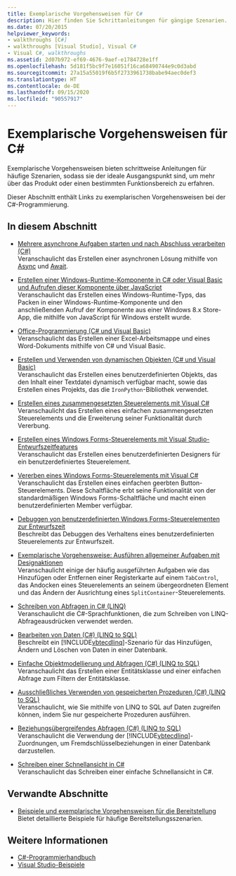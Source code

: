 ```yaml
---
title: Exemplarische Vorgehensweisen für C#
description: Hier finden Sie Schrittanleitungen für gängige Szenarien. Diese exemplarischen Vorgehensweisen für C# sind ein guter Einstieg in ein Produkt oder einen bestimmten Funktionsbereich.
ms.date: 07/20/2015
helpviewer_keywords:
- walkthroughs [C#]
- walkthroughs [Visual Studio], Visual C#
- Visual C#, walkthroughs
ms.assetid: 2d07b972-ef69-4676-9aef-e1784728e1ff
ms.openlocfilehash: 5d181f5bc9f7e16051f16ca68490744e9c0d3abd
ms.sourcegitcommit: 27a15a55019f6b5f2733961738babe94aec0def3
ms.translationtype: HT
ms.contentlocale: de-DE
ms.lasthandoff: 09/15/2020
ms.locfileid: "90557917"
---
```

# <a name="c-walkthroughs"></a>Exemplarische Vorgehensweisen für C#

Exemplarische Vorgehensweisen bieten schrittweise Anleitungen für häufige Szenarien, sodass sie der ideale Ausgangspunkt sind, um mehr über das Produkt oder einen bestimmten Funktionsbereich zu erfahren.

 Dieser Abschnitt enthält Links zu exemplarischen Vorgehensweisen bei der C#-Programmierung.

## <a name="in-this-section"></a>In diesem Abschnitt

- [Mehrere asynchrone Aufgaben starten und nach Abschluss verarbeiten (C#)](./programming-guide/concepts/async/start-multiple-async-tasks-and-process-them-as-they-complete.md)\
  Veranschaulicht das Erstellen einer asynchronen Lösung mithilfe von [Async](./language-reference/keywords/async.md) und [Await](./language-reference/operators/await.md).

- [Erstellen einer Windows-Runtime-Komponente in C# oder Visual Basic und Aufrufen dieser Komponente über JavaScript](/windows/uwp/winrt-components/walkthrough-creating-a-simple-windows-runtime-component-and-calling-it-from-javascript)\
  Veranschaulicht das Erstellen eines Windows-Runtime-Typs, das Packen in einer Windows-Runtime-Komponente und den anschließenden Aufruf der Komponente aus einer Windows 8.x Store-App, die mithilfe von JavaScript für Windows erstellt wurde.

- [Office-Programmierung (C# und Visual Basic)](./programming-guide/interop/walkthrough-office-programming.md)\
  Veranschaulicht das Erstellen einer Excel-Arbeitsmappe und eines Word-Dokuments mithilfe von C# und Visual Basic.

- [Erstellen und Verwenden von dynamischen Objekten (C# und Visual Basic)](./programming-guide/types/walkthrough-creating-and-using-dynamic-objects.md)\
  Veranschaulicht das Erstellen eines benutzerdefinierten Objekts, das den Inhalt einer Textdatei dynamisch verfügbar macht, sowie das Erstellen eines Projekts, das die `IronPython`-Bibliothek verwendet.

- [Erstellen eines zusammengesetzten Steuerelements mit Visual C#](/dotnet/desktop/winforms/controls/walkthrough-authoring-a-composite-control-with-visual-csharp)\
  Veranschaulicht das Erstellen eines einfachen zusammengesetzten Steuerelements und die Erweiterung seiner Funktionalität durch Vererbung.

- [Erstellen eines Windows Forms-Steuerelements mit Visual Studio-Entwurfszeitfeatures](/dotnet/desktop/winforms/controls/creating-a-wf-control-design-time-features)\
  Veranschaulicht das Erstellen eines benutzerdefinierten Designers für ein benutzerdefiniertes Steuerelement.

- [Vererben eines Windows Forms-Steuerelements mit Visual C#](/dotnet/desktop/winforms/controls/walkthrough-inheriting-from-a-windows-forms-control-with-visual-csharp)\
  Veranschaulicht das Erstellen eines einfachen geerbten Button-Steuerelements. Diese Schaltfläche erbt seine Funktionalität von der standardmäßigen Windows Forms-Schaltfläche und macht einen benutzerdefinierten Member verfügbar.

- [Debuggen von benutzerdefinierten Windows Forms-Steuerelementen zur Entwurfszeit](/dotnet/desktop/winforms/controls/walkthrough-debugging-custom-windows-forms-controls-at-design-time)\
  Beschreibt das Debuggen des Verhaltens eines benutzerdefinierten Steuerelements zur Entwurfszeit.

- [Exemplarische Vorgehensweise: Ausführen allgemeiner Aufgaben mit Designaktionen](/dotnet/desktop/winforms/controls/perform-common-tasks-design-actions)\
  Veranschaulicht einige der häufig ausgeführten Aufgaben wie das Hinzufügen oder Entfernen einer Registerkarte auf einem `TabControl`, das Andocken eines Steuerelements an seinem übergeordneten Element und das Ändern der Ausrichtung eines `SplitContainer`-Steuerelements.

- [Schreiben von Abfragen in C# (LINQ)](./programming-guide/concepts/linq/walkthrough-writing-queries-linq.md)\
  Veranschaulicht die C#-Sprachfunktionen, die zum Schreiben von LINQ-Abfrageausdrücken verwendet werden.

- [Bearbeiten von Daten (C#) (LINQ to SQL)](../framework/data/adonet/sql/linq/walkthrough-manipulating-data-csharp.md)\
  Beschreibt ein [!INCLUDE[vbtecdlinq](~/includes/vbtecdlinq-md.md)]-Szenario für das Hinzufügen, Ändern und Löschen von Daten in einer Datenbank.

- [Einfache Objektmodellierung und Abfragen (C#) (LINQ to SQL)](../framework/data/adonet/sql/linq/walkthrough-simple-object-model-and-query-csharp.md)\
  Veranschaulicht das Erstellen einer Entitätsklasse und einer einfachen Abfrage zum Filtern der Entitätsklasse.

- [Ausschließliches Verwenden von gespeicherten Prozeduren (C#) (LINQ to SQL)](../framework/data/adonet/sql/linq/walkthrough-using-only-stored-procedures-csharp.md)\
  Veranschaulicht, wie Sie mithilfe von LINQ to SQL auf Daten zugreifen können, indem Sie nur gespeicherte Prozeduren ausführen.

- [Beziehungsübergreifendes Abfragen (C#) (LINQ to SQL)](../framework/data/adonet/sql/linq/walkthrough-querying-across-relationships-csharp.md)\
  Veranschaulicht die Verwendung der [!INCLUDE[vbtecdlinq](~/includes/vbtecdlinq-md.md)]-Zuordnungen, um Fremdschlüsselbeziehungen in einer Datenbank darzustellen.

- [Schreiben einer Schnellansicht in C#](/visualstudio/debugger/walkthrough-writing-a-visualizer-in-csharp)\
  Veranschaulicht das Schreiben einer einfache Schnellansicht in C#.

## <a name="related-sections"></a>Verwandte Abschnitte

- [Beispiele und exemplarische Vorgehensweisen für die Bereitstellung](/visualstudio/deployment/clickonce-deployment-samples-and-walkthroughs)\
  Bietet detaillierte Beispiele für häufige Bereitstellungsszenarien.

## <a name="see-also"></a>Weitere Informationen

- [C#-Programmierhandbuch](./programming-guide/index.md)
- [Visual Studio-Beispiele](/visualstudio/ide/visual-studio-ide)
